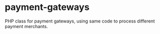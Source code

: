 # payment-gateways
PHP class for payment gateways, using same code to process different payment merchants.
